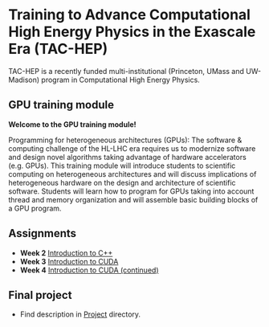 # Training to Advance Computational High Energy Physics in the Exascale Era (TAC-HEP)

TAC-HEP is a recently funded multi-institutional (Princeton, UMass and UW-Madison) program in Computational High Energy Physics.

## GPU training module  

**Welcome to the GPU training module!**

Programming for heterogeneous architectures (GPUs): The software & computing challenge of the HL-LHC era requires us to modernize software and design novel algorithms taking advantage of hardware accelerators (e.g. GPUs). This training module will introduce students to scientific computing on heterogeneous architectures and will discuss implications of heterogeneous hardware on the design and architecture of scientific software. Students will learn how to program for GPUs taking into account thread and memory organization and will assemble basic building blocks of a GPU program. 


## Assignments 

- **Week 2** [Introduction to C++](https://github.com/ckoraka/tac-hep-gpus/tree/main/week2)
- **Week 3** [Introduction to CUDA](https://github.com/ckoraka/tac-hep-gpus/tree/main/week3)
- **Week 4** [Introduction to CUDA (continued)](https://github.com/ckoraka/tac-hep-gpus/tree/main/week4)


## Final project
- Find description in [Project](https://github.com/ckoraka/tac-hep-gpus/tree/main/Project) directory.
